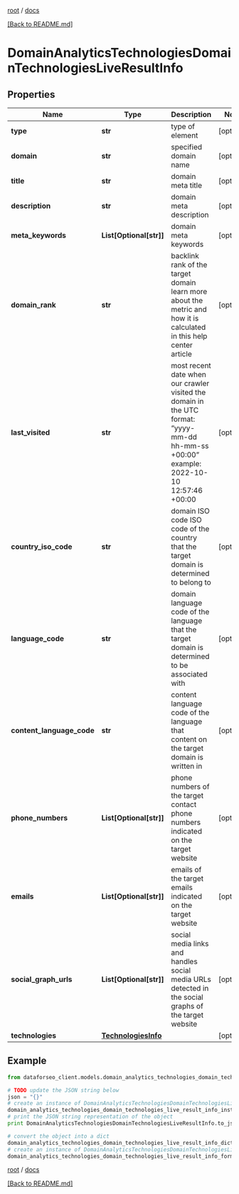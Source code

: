 [root](./../ "root") / [docs](./ "docs")

[[Back to README.md]](./../README.md "[Back to README.md]")

# DomainAnalyticsTechnologiesDomainTechnologiesLiveResultInfo

## Properties

Name | Type | Description | Notes
------------ | ------------- | ------------- | -------------
**type** | **str** | type of element | [optional]
**domain** | **str** | specified domain name | [optional]
**title** | **str** | domain meta title | [optional]
**description** | **str** | domain meta description | [optional]
**meta_keywords** | **List[Optional[str]]** | domain meta keywords | [optional]
**domain_rank** | **str** | backlink rank of the target domain learn more about the metric and how it is calculated in this help center article | [optional]
**last_visited** | **str** | most recent date when our crawler visited the domain in the UTC format: “yyyy-mm-dd hh-mm-ss +00:00” example: 2022-10-10 12:57:46 +00:00 | [optional]
**country_iso_code** | **str** | domain ISO code ISO code of the country that the target domain is determined to belong to | [optional]
**language_code** | **str** | domain language code of the language that the target domain is determined to be associated with | [optional]
**content_language_code** | **str** | content language code of the language that content on the target domain is written in | [optional]
**phone_numbers** | **List[Optional[str]]** | phone numbers of the target contact phone numbers indicated on the target website | [optional]
**emails** | **List[Optional[str]]** | emails of the target emails indicated on the target website | [optional]
**social_graph_urls** | **List[Optional[str]]** | social media links and handles social media URLs detected in the social graphs of the target website | [optional]
**technologies** | [**TechnologiesInfo**](TechnologiesInfo.md) |  | [optional]

## Example

```python
from dataforseo_client.models.domain_analytics_technologies_domain_technologies_live_result_info import DomainAnalyticsTechnologiesDomainTechnologiesLiveResultInfo

# TODO update the JSON string below
json = "{}"
# create an instance of DomainAnalyticsTechnologiesDomainTechnologiesLiveResultInfo from a JSON string
domain_analytics_technologies_domain_technologies_live_result_info_instance = DomainAnalyticsTechnologiesDomainTechnologiesLiveResultInfo.from_json(json)
# print the JSON string representation of the object
print DomainAnalyticsTechnologiesDomainTechnologiesLiveResultInfo.to_json()

# convert the object into a dict
domain_analytics_technologies_domain_technologies_live_result_info_dict = domain_analytics_technologies_domain_technologies_live_result_info_instance.to_dict()
# create an instance of DomainAnalyticsTechnologiesDomainTechnologiesLiveResultInfo from a dict
domain_analytics_technologies_domain_technologies_live_result_info_form_dict = domain_analytics_technologies_domain_technologies_live_result_info.from_dict(domain_analytics_technologies_domain_technologies_live_result_info_dict)
```

  

[root](./../ "root") / [docs](./ "docs")

[[Back to README.md]](./../README.md "[Back to README.md]")